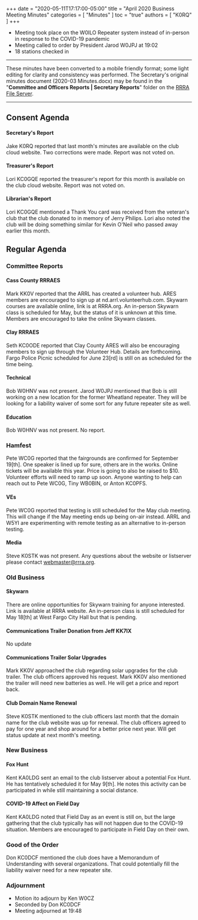 +++
date = "2020-05-11T17:17:00-05:00"
title = "April 2020 Business Meeting Minutes"
categories = [ "Minutes" ]
toc = "true"
authors = [ "K0RQ" ]
+++
* Meeting took place on the W0ILO Repeater system instead of in-person in response to the COVID-19 pandemic
* Meeting called to order by President Jarod W0JPJ at 19:02
* 18 stations checked in

<!--more-->

---

These minutes have been converted to a mobile friendly format; some light
editing for clarity and consistency was performed. The Secretary's original
minutes document (2020-03 Minutes.docx) may be found in the
"**Committee and Officers Reports | Secretary Reports**" folder on the
[RRRA File Server](https://cloud.rrra.org/). 

---

## Consent Agenda 

#### Secretary's Report

Jake K0RQ reported that last month's minutes are available on the club
cloud website. Two corrections were made. Report was not voted on.

#### Treasurer's Report

Lori KC0GQE reported the treasurer's report for this month is available
on the club cloud website. Report was not voted on.

#### Librarian's Report

Lori KC0GQE mentioned a Thank You card was received from the veteran's
club that the club donated to in memory of Jerry Philips. Lori also
noted the club will be doing something similar for Kevin O'Neil who
passed away earlier this month.

## Regular Agenda

### Committee Reports 

#### Cass County RRRAES

Mark KK0V reported that the ARRL has created a volunteer hub. ARES
members are encouraged to sign up at nd.arrl.volunteerhub.com. Skywarn
courses are available online, link is at RRRA.org. An in-person Skywarn
class is scheduled for May, but the status of it is unknown at this
time. Members are encouraged to take the online Skywarn classes.

#### Clay RRRAES

Seth KC0ODE reported that Clay County ARES will also be encouraging
members to sign up through the Volunteer Hub. Details are forthcoming.
Fargo Police Picnic scheduled for June 23[rd] is still on as scheduled
for the time being.

#### Technical

Bob W0HNV was not present. Jarod W0JPJ mentioned that Bob is still
working on a new location for the former Wheatland repeater. They will
be looking for a liability waiver of some sort for any future repeater
site as well.

#### Education

Bob W0HNV was not present. No report.

### Hamfest

Pete WC0G reported that the fairgrounds are confirmed for September
19[th]. One speaker is lined up for sure, others are in the works.
Online tickets will be available this year. Price is going to also be
raised to $10. Volunteer efforts will need to ramp up soon. Anyone
wanting to help can reach out to Pete WC0G, Tiny WB0BIN, or Anton
KC0PFS.

#### VEs

Pete WC0G reported that testing is still scheduled for the May club
meeting. This will change if the May meeting ends up being on-air
instead. ARRL and W5YI are experimenting with remote testing as an
alternative to in-person testing.

#### Media

Steve K0STK was not present. Any questions about the website or
listserver please contact webmaster@rrra.org.

### Old Business

#### Skywarn

There are online opportunities for Skywarn training for anyone
interested. Link is available at RRRA website. An in-person class is
still scheduled for May 18[th] at West Fargo City Hall but that is
pending.

#### Communications Trailer Donation from Jeff KK7IX

No update

#### Communications Trailer Solar Upgrades

Mark KK0V approached the club regarding solar upgrades for the club
trailer. The club officers approved his request. Mark KK0V also
mentioned the trailer will need new batteries as well. He will get a
price and report back.

#### Club Domain Name Renewal

Steve K0STK mentioned to the club officers last month that the domain
name for the club website was up for renewal. The club officers agreed
to pay for one year and shop around for a better price next year. Will
get status update at next month's meeting.

### New Business

#### Fox Hunt

Kent KA0LDG sent an email to the club listserver about a potential
Fox Hunt. He has tentatively scheduled it for May 9[th]. He notes
this activity can be participated in while still maintaining a social
distance.

#### COVID-19 Affect on Field Day

Kent KA0LDG noted that Field Day as an event is still on, but the
large gathering that the club typically has will not happen due to the
COVID-19 situation. Members are encouraged to participate in Field Day
on their own.

### Good of the Order

Don KC0DCF mentioned the club does have a Memorandum of Understanding
with several organizations. That could potentially fill the liability
waiver need for a new repeater site.

### Adjournment

* Motion ito adjourn by Ken W0CZ
* Seconded by Don KC0DCF
* Meeting adjourned at 19:48

